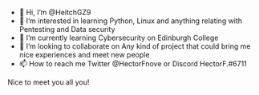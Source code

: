 - 👋 Hi, I’m @HeitchGZ9
- 👀 I’m interested in learning Python, Linux and anything relating with Pentesting and Data security
- 🌱 I’m currently learning Cybersecurity on Edinburgh College
- 💞️ I’m looking to collaborate on Any kind of project that could bring me nice experiences and meet new people
- 📫 How to reach me Twitter @HectorFnove or Discord HectorF.#6711

Nice to meet you all you!

<!---
HeitchGZ9/HeitchGZ9 is a ✨ special ✨ repository because its `README.md` (this file) appears on your GitHub profile.
You can click the Preview link to take a look at your changes.
--->
